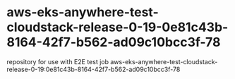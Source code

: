 # aws-eks-anywhere-test-cloudstack-release-0-19-0e81c43b-8164-42f7-b562-ad09c10bcc3f-78
repository for use with E2E test job aws-eks-anywhere-test-cloudstack-release-0-19:0e81c43b-8164-42f7-b562-ad09c10bcc3f-78
